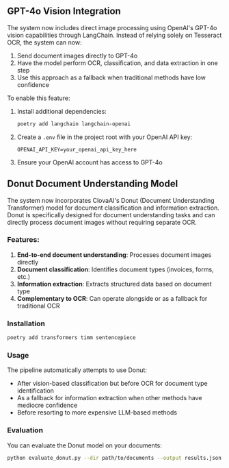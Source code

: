 ## GPT-4o Vision Integration

The system now includes direct image processing using OpenAI's GPT-4o vision capabilities through LangChain.
Instead of relying solely on Tesseract OCR, the system can now:

1. Send document images directly to GPT-4o
2. Have the model perform OCR, classification, and data extraction in one step
3. Use this approach as a fallback when traditional methods have low confidence

To enable this feature:

1. Install additional dependencies:
   ```bash
   poetry add langchain langchain-openai
   ```

2. Create a `.env` file in the project root with your OpenAI API key:
   ```
   OPENAI_API_KEY=your_openai_api_key_here
   ```

3. Ensure your OpenAI account has access to GPT-4o

## Donut Document Understanding Model

The system now incorporates ClovaAI's Donut (Document Understanding Transformer) model for document classification and information extraction. Donut is specifically designed for document understanding tasks and can directly process document images without requiring separate OCR.

### Features:

1. **End-to-end document understanding**: Processes document images directly
2. **Document classification**: Identifies document types (invoices, forms, etc.)
3. **Information extraction**: Extracts structured data based on document type
4. **Complementary to OCR**: Can operate alongside or as a fallback for traditional OCR

### Installation

```bash
poetry add transformers timm sentencepiece
```

### Usage

The pipeline automatically attempts to use Donut:
- After vision-based classification but before OCR for document type identification
- As a fallback for information extraction when other methods have mediocre confidence
- Before resorting to more expensive LLM-based methods

### Evaluation

You can evaluate the Donut model on your documents:

```bash
python evaluate_donut.py --dir path/to/documents --output results.json
```